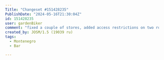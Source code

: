 ```yaml
---
Title: "Changeset #151428235"
PublishDate: "2024-05-16T21:30:04Z"
id: 151428235
user: gardenBiker
comment: "fixed a couple of stores, added access restrictions on two roads"
created_by: JOSM/1.5 (19039 ru)
tags:
  - Montenegro
  - Bar

---
```

